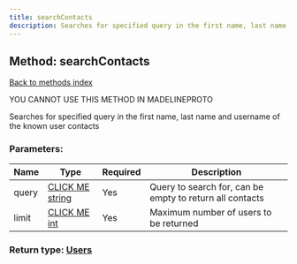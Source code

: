 ```yaml
---
title: searchContacts
description: Searches for specified query in the first name, last name and username of the known user contacts
---
```

## Method: searchContacts  
[Back to methods index](index.md)


YOU CANNOT USE THIS METHOD IN MADELINEPROTO


Searches for specified query in the first name, last name and username of the known user contacts

### Parameters:

| Name     |    Type       | Required | Description |
|----------|---------------|----------|-------------|
|query|[CLICK ME string](../types/string.md) | Yes|Query to search for, can be empty to return all contacts|
|limit|[CLICK ME int](../types/int.md) | Yes|Maximum number of users to be returned|


### Return type: [Users](../types/Users.md)

